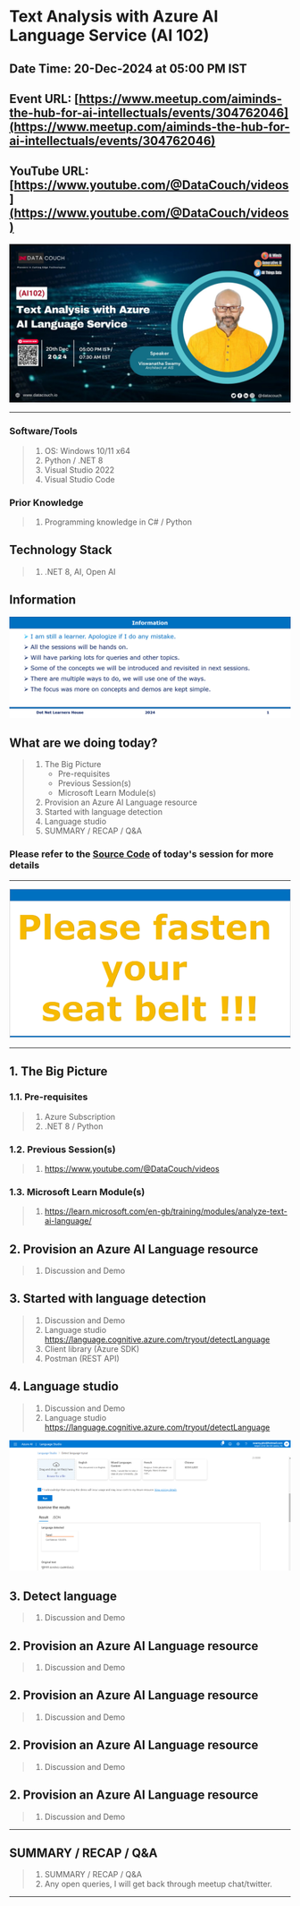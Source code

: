 # Text Analysis with Azure AI Language Service (AI 102)

## Date Time: 20-Dec-2024 at 05:00 PM IST

## Event URL: [https://www.meetup.com/aiminds-the-hub-for-ai-intellectuals/events/304762046](https://www.meetup.com/aiminds-the-hub-for-ai-intellectuals/events/304762046)

## YouTube URL: [https://www.youtube.com/@DataCouch/videos](https://www.youtube.com/@DataCouch/videos)

![Viswanatha Swamy P K |150x150](./Documentation/Images/ViswanathaSwamyPK.PNG)

---

### Software/Tools

> 1. OS: Windows 10/11 x64
> 1. Python / .NET 8
> 1. Visual Studio 2022
> 1. Visual Studio Code

### Prior Knowledge

> 1. Programming knowledge in C# / Python

## Technology Stack

> 1. .NET 8, AI, Open AI

## Information

![Information | 100x100](../Documentation/Images/Information.PNG)

## What are we doing today?

> 1. The Big Picture
>    - Pre-requisites
>    - Previous Session(s)
>    - Microsoft Learn Module(s)
> 1. Provision an Azure AI Language resource
> 1. Started with language detection
> 1. Language studio
> 1. SUMMARY / RECAP / Q&A

### Please refer to the [**Source Code**](https://github.com/Swamy-s-Tech-Skills-Academy/learn-ai-102-code) of today's session for more details

---

![Information | 100x100](../Documentation/Images/SeatBelt.PNG)

---

## 1. The Big Picture

### 1.1. Pre-requisites

> 1. Azure Subscription
> 1. .NET 8 / Python

### 1.2. Previous Session(s)

> 1. <https://www.youtube.com/@DataCouch/videos>

### 1.3. Microsoft Learn Module(s)

> 1. <https://learn.microsoft.com/en-gb/training/modules/analyze-text-ai-language/>

## 2. Provision an Azure AI Language resource

> 1. Discussion and Demo

## 3. Started with language detection

> 1. Discussion and Demo
> 1. Language studio <https://language.cognitive.azure.com/tryout/detectLanguage>
> 1. Client library (Azure SDK)
> 1. Postman (REST API)

## 4. Language studio

> 1. Discussion and Demo
> 1. Language studio <https://language.cognitive.azure.com/tryout/detectLanguage>

![Language Studio |150x150](./Documentation/Images/Language_Studio.PNG)

## 3. Detect language

> 1. Discussion and Demo

## 2. Provision an Azure AI Language resource

> 1. Discussion and Demo

## 2. Provision an Azure AI Language resource

> 1. Discussion and Demo

## 2. Provision an Azure AI Language resource

> 1. Discussion and Demo

## 2. Provision an Azure AI Language resource

> 1. Discussion and Demo

---

## SUMMARY / RECAP / Q&A

> 1. SUMMARY / RECAP / Q&A
> 2. Any open queries, I will get back through meetup chat/twitter.

---

